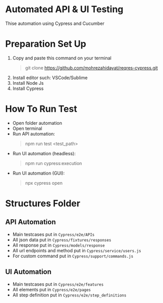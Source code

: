# Automated API & UI Testing
Thise automation using Cypress and Cucumber
# Preparation Set Up
1. Copy and paste this command on your terminal
    > git clone https://github.com/mohrezahidayat/reqres-cypress.git
2. Install editor such: VSCode/Sublime
3. Install Node Js
4. Install Cypress
# How To Run Test
- Open folder automation
- Open terminal
- Run API automation:
    > npm run test <test_path>
- Run UI automation (headless):
    > npm run cypress:execution
- Run UI automation (GUI):
    > npx cypress open

# Structures Folder
## API Automation
* Main testcases put in `Cypress/e2e/APIs`
* All json data put in `Cypress/fixtures/responses`
* All response put in `Cypress/models/response`
* All url endpoints and method put in `Cypress/service/users.js`
* For custom command put in `Cypress/support/commands.js`
## UI Automation
* Main testcases put in `Cypress/e2e/features`
* All elements put in `Cypress/e2e/pages`
* All step definition put in `Cypress/e2e/step_definitions`
